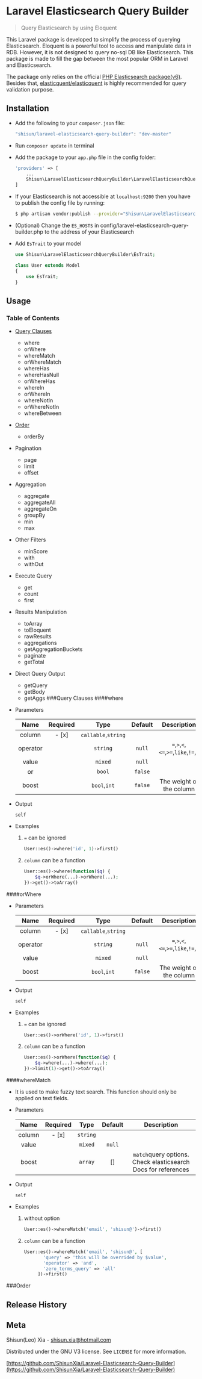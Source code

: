 # Laravel Elasticsearch Query Builder
> Query Elasticsearch by using Eloquent

This Laravel package is developed to simplify the process of querying Elasticsearch. Eloquent is a powerful tool to access and manipulate data in RDB. However, it is not designed to query no-sql DB like Elasticsearch. This package is made to fill the gap between the most popular ORM in Laravel and Elasticsearch.

The package only relies on the official [PHP Elasticsearch package(v6)](https://github.com/elastic/elasticsearch-php). Besides that, [elasticquent/elasticquent](https://github.com/elasticquent/Elasticquent) is highly recommended for query validation purpose. 
## Installation

* Add the following to your ``composer.json`` file:
    ```sh
    "shisun/laravel-elasticsearch-query-builder": "dev-master"
    ```
* Run ``composer update`` in terminal

* Add the package to your ``app.php`` file in the config folder:

    ```php
    'providers' => [
        ...
        Shisun\LaravelElasticsearchQueryBuilder\LaravelElasticsearchQueryBuilderServiceProvider::class,
    ]
    ```

* If your Elasticsearch is not accessible at ``localhost:9200`` then you have to publish the config file by running:
    ```sh
    $ php artisan vendor:publish --provider="Shisun\LaravelElasticsearchQueryBuilder\LaravelElasticsearchQueryBuilderServiceProvider"
    ```
* (Optional) Change the ``ES_HOSTS`` in config/laravel-elasticsearch-query-builder.php to the address of your Elasticsearch

* Add ``EsTrait`` to your model
    ```php
    use Shisun\LaravelElasticsearchQueryBuilder\EsTrait;
    
    class User extends Model
    {
        use EsTrait;
    }
    ```

## Usage
### Table of Contents
* [Query Clauses](#query-clauses)
    * where
    * orWhere
    * whereMatch
    * orWhereMatch
    * whereHas
    * whereHasNull
    * orWhereHas
    * whereIn
    * orWhereIn
    * whereNotIn
    * orWhereNotIn
    * whereBetween
* [Order](#order)
    * orderBy
* Pagination
    * page
    * limit
    * offset
* Aggregation
    * aggregate
    * aggregateAll
    * aggregateOn
    * groupBy
    * min
    * max
* Other Filters
    * minScore
    * with
    * withOut
* Execute Query
    * get
    * count
    * first
* Results Manipulation
    * toArray
    * toEloquent
    * rawResults
    * aggregations
    * getAggregationBuckets
    * paginate
    * getTotal
* Direct Query Output
    * getQuery
    * getBody
    * getAggs
###Query Clauses
####where
* Parameters

   | Name     | Required | Type                    | Default   | Description                                           |
   |:--------:|:--------:|:-----------------------:|:---------:|:-----------------------------------------------------:|
   | column   | - [x]    | ``callable``,``string`` |           |                                                       |
   | operator |          | ``string``              | ``null``  | ``=``,``>``,``<``,``<=``,``>=``,``like``,``!=``,``*`` |
   | value    |          | ``mixed``               | ``null``  |                                                       |
   | or       |          | ``bool``                | ``false`` |                                                       |
   | boost    |          | ``bool``,``int``        | ``false`` | The weight of the column                              |
* Output
   
   ``self``

* Examples
   1. ``=`` can be ignored
      ```php
      User::es()->where('id', 1)->first()
      ```
   2. ``column`` can be a function
      ```php
      User::es()->where(function($q) {
          $q->orWhere(...)->orWhere(...);
      })->get()->toArray()
      ```
####orWhere
* Parameters

   | Name     | Required | Type                    | Default   | Description                                           |
   |:--------:|:--------:|:-----------------------:|:---------:|:-----------------------------------------------------:|
   | column   | - [x]    | ``callable``,``string`` |           |                                                       |
   | operator |          | ``string``              | ``null``  | ``=``,``>``,``<``,``<=``,``>=``,``like``,``!=``,``*`` |
   | value    |          | ``mixed``               | ``null``  |                                                       |
   | boost    |          | ``bool``,``int``        | ``false`` | The weight of the column                              |
* Output
   
   ``self``

* Examples
   1. ``=`` can be ignored
      ```php
      User::es()->orWhere('id', 1)->first()
      ```
   2. ``column`` can be a function
      ```php
      User::es()->orWhere(function($q) {
          $q->where(...)->where(...);
      })->limit(1)->get()->toArray()
      ```
      
####whereMatch
* It is used to make fuzzy text search. This function should only be applied on text fields.
* Parameters

   | Name     | Required | Type                    | Default   | Description                                           |
   |:--------:|:--------:|:-----------------------:|:---------:|:-----------------------------------------------------:|
   | column   | - [x]    | ``string``              |           |                                                       |
   | value    |          | ``mixed``               | ``null``  |                                                       |
   | boost    |          | ``array``               | []        | ``match``query options. Check elasticsearch Docs for references |
* Output
   
   ``self``

* Examples
   1. without option
      ```php
      User::es()->whereMatch('email', 'shisun@')->first()
      ```
   2. ``column`` can be a function
      ```php
      User::es()->whereMatch('email', 'shisun@', [
             'query' => 'this will be overrided by $value',
             'operator' => 'and',
             'zero_terms_query' => 'all'
           ])->first()
      ```
###Order



## Release History


## Meta

Shisun(Leo) Xia - shisun.xia@hotmail.com

Distributed under the GNU V3 license. See ``LICENSE`` for more information.

[https://github.com/ShisunXia/Laravel-Elasticsearch-Query-Builder](https://github.com/ShisunXia/Laravel-Elasticsearch-Query-Builder)


<!-- Markdown link & img dfn's -->
